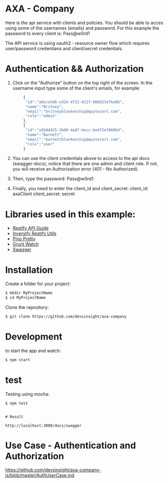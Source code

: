 # AXA - Company

Here is the api service with clients and policies. You should be able to acces using some of the usernames (emails) and password. For this example the password to every client is: Pass@w0rd1

The API service is using oauth2 - resource owner flow which requires user/password credentians and client/secret credentials.

# Authentication && Authorization

1. Click on the "Authorize" button on the top right of the screen.
   In the username input type some of the client's emails, for example:

```javascript
        {
         "id":"a0ece5db-cd14-4f21-812f-966633e7be86",
         "name":"Britney",
         "email":"britneyblankenship@quotezart.com",
         "role":"admin"
        },
        {
         "id":"a3b8d425-2b60-4ad7-becc-bedf2ef860bd",
         "name":"Barnett",
         "email":"barnettblankenship@quotezart.com",
         "role":"user"
        }
```

2. You can use the client credentials above to access to the api docs (swagger-docs), notice that there are one admin and client role. If not, you will receive an Authorization error (401 - No Authorized).

3. Then, type the password: Pass@w0rd1

4. Finally, you need to enter the client_id and client_secret:
   client_id: axaClient
   client_secret: secret

# Libraries used in this example:

- [Restify API Guide][rst1]
- [Inversify Restify Utils][rst2]
- [Pino Pretty][rst3]
- [Grunt Watch][rst4]
- [Swagger][rst5]

[rst1]: http://restify.com
[rst2]: https://github.com/inversify/inversify-restify-utils
[rst3]: https://github.com/pinojs/pino-pretty
[rst4]: https://github.com/gruntjs/grunt-contrib-watch
[rst5]: https://swagger.io/docs/specification/2-0/what-is-swagger/

# Installation

Create a folder for your project:

```sh
$ mkdir MyProjectName
$ cd MyProjectName
```

Clone the repository:

```sh
$ git clone https://github.com/devsinsight/axa-company
```

# Development

to start the app and watch:

```sh
$ npm start
```

# test

Testing using mocha:

```sh
$ npm test
```

```

# Result

http://localhost:3000/docs/swagger
```
# Use Case - Authentication and Authorization

https://github.com/devsinsight/axa-company-js/blob/master/AuthUserCase.md
```